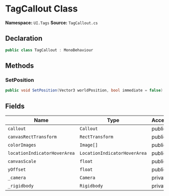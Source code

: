 # TagCallout Class

**Namespace:** `UI.Tags`
**Source:** `TagCallout.cs`

## Declaration

```csharp
public class TagCallout : MonoBehaviour
```

## Methods

### SetPosition

```csharp
public void SetPosition(Vector3 worldPosition, bool immediate = false)
```

## Fields

| Name | Type | Access | Modifiers |
|------|------|--------|-----------|
| `callout` | `Callout` | public | - |
| `canvasRectTransform` | `RectTransform` | public | - |
| `colorImages` | `Image[]` | public | - |
| `locationIndicatorHoverArea` | `LocationIndicatorHoverArea` | public | - |
| `canvasScale` | `float` | public | - |
| `yOffset` | `float` | public | - |
| `_camera` | `Camera` | private | - |
| `_rigidbody` | `Rigidbody` | private | - |

